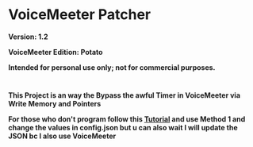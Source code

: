 # VoiceMeeter Patcher

**Version: 1.2**

**VoiceMeeter Edition: Potato**

**Intended for personal use only; not for commercial purposes.**

#

**This Project is an way the Bypass the awful Timer in VoiceMeeter via Write Memory and Pointers**

**For those who don't program follow this [Tutorial](https://www.youtube.com/watch?v=DWd1ltJXaRk&t=411s) and use Method 1 and change the values in config.json but u can also wait I will update the JSON bc I also use VoiceMeeter**
